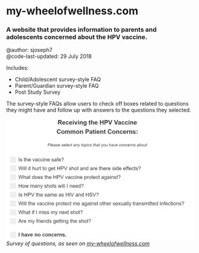 # my-wheelofwellness.com

### A website that provides information to parents and adolescents concerned about the HPV vaccine.

@author: sjoseph7  
@code-last-updated: 29 July 2018

Includes:

- Child/Adolescent survey-style FAQ
- Parent/Guardian survey-style FAQ
- Post Study Survey

The survey-style FAQs allow users to check off boxes related to questions they might have and follow up with answers to the questions they selected.

![Survey-style FAQ](/images/readme/child_adolescent__survery_style__FAQ.png)  
_Survey of questions, as seen on [my-wheelofwellness.com](https://www.my-wheelofwellness.com/)_
